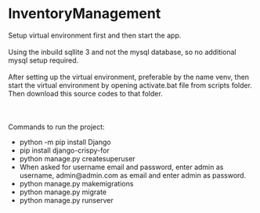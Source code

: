 ﻿# InventoryManagement
Setup virtual environment first and then start the app.<br><br>
Using the inbuild sqllite 3 and not the mysql database, so no additional mysql setup required.<br><br>
After setting up the virtual environment, preferable by the name venv, then start the virtual environment by opening activate.bat file from scripts folder. Then download this source codes to that folder.<br><br><br><br>
Commands to run the project: <br /><ul>
<li> python -m pip install Django</li>
<li>pip install django-crispy-for</li>
 <li>python manage.py createsuperuser</li>
 <li>When asked for username email and password, enter admin as username, admin@admin.com as email and enter admin as password.</li>
<li>python manage.py makemigrations</li>
<li>python manage.py migrate</li>
<li>python manage.py runserver</li>

</ul>
 

  
